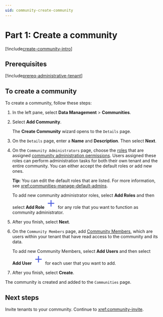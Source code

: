 ```yaml
---
uid: community-create-community
---
```


# Part 1: Create a community

[!include[create-community-intro](includes/create-community-intro.md)]

## Prerequisites

[!include[prereq-administrative-tenant](includes/prereq-administrative-tenant.md)]

## To create a community

To create a community, follow these steps:

1. In the left pane, select **Data Management** > **Communities**.

1. Select **Add Community**.

    The **Create Community** wizard opens to the `Details` page.

1. On the `Details` page, enter a **Name** and **Description**. Then select **Next**.

1. On the `Community Administrators` page, choose the [roles](xref:ccRoles) that are assigned [community administration permissions](xref:ccRoles#community-administrators-preview). Users assigned these roles can perform administration tasks for both their own tenant and the entire community. You can either accept the default roles or add new ones. 
   
    **Tip:** You can edit the default roles that are listed. For more information, see <xref:communities-manage-default-admins>.
    
    To add new community administrator roles, select **Add Roles** and then select **Add Role** ![add role](../_icons/plus-thick-alt.svg) for any role that you want to function as community administrator. 

1. After you finish, select **Next**.

1. On the `Community Members` page, add [Community Members](xref:ccRoles#community-member-role-preview), which are users within your tenant that have read access to the community and its data.
    
    To add new Community Members, select **Add Users** and then select **Add User** ![add user](../_icons/plus-thick-alt.svg) for each user that you want to add.

1. After you finish, select **Create**.

The community is created and added to the `Communities` page.

## Next steps

Invite tenants to your community. Continue to <xref:community-invite>.
